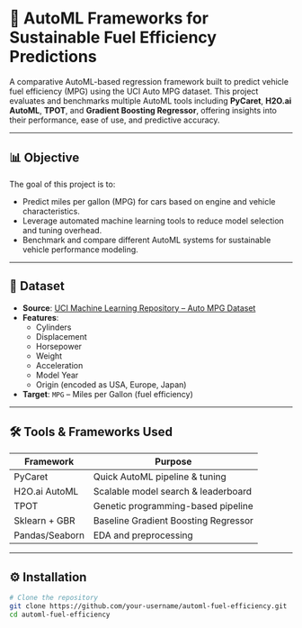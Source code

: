 # 🚗 AutoML Frameworks for Sustainable Fuel Efficiency Predictions

A comparative AutoML-based regression framework built to predict vehicle fuel efficiency (MPG) using the UCI Auto MPG dataset. This project evaluates and benchmarks multiple AutoML tools including **PyCaret**, **H2O.ai AutoML**, **TPOT**, and **Gradient Boosting Regressor**, offering insights into their performance, ease of use, and predictive accuracy.

---

## 📊 Objective

The goal of this project is to:
- Predict miles per gallon (MPG) for cars based on engine and vehicle characteristics.
- Leverage automated machine learning tools to reduce model selection and tuning overhead.
- Benchmark and compare different AutoML systems for sustainable vehicle performance modeling.

---

## 📁 Dataset

- **Source**: [UCI Machine Learning Repository – Auto MPG Dataset](https://archive.ics.uci.edu/ml/datasets/auto+mpg)
- **Features**:
  - Cylinders
  - Displacement
  - Horsepower
  - Weight
  - Acceleration
  - Model Year
  - Origin (encoded as USA, Europe, Japan)
- **Target**: `MPG` – Miles per Gallon (fuel efficiency)

---

## 🛠️ Tools & Frameworks Used

| Framework      | Purpose                                |
|----------------|----------------------------------------|
| PyCaret        | Quick AutoML pipeline & tuning         |
| H2O.ai AutoML  | Scalable model search & leaderboard    |
| TPOT           | Genetic programming-based pipeline     |
| Sklearn + GBR  | Baseline Gradient Boosting Regressor   |
| Pandas/Seaborn | EDA and preprocessing                  |

---

## ⚙️ Installation

```bash
# Clone the repository
git clone https://github.com/your-username/automl-fuel-efficiency.git
cd automl-fuel-efficiency

